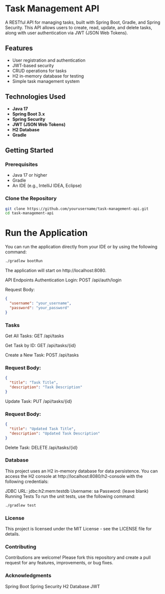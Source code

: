 # Task Management API

A RESTful API for managing tasks, built with Spring Boot, Gradle, and Spring Security. This API allows users to create, read, update, and delete tasks, along with user authentication via JWT (JSON Web Tokens).

## Features

- User registration and authentication
- JWT-based security
- CRUD operations for tasks
- H2 in-memory database for testing
- Simple task management system

## Technologies Used

- **Java 17**
- **Spring Boot 3.x**
- **Spring Security**
- **JWT (JSON Web Tokens)**
- **H2 Database**
- **Gradle**

## Getting Started

### Prerequisites

- Java 17 or higher
- Gradle
- An IDE (e.g., IntelliJ IDEA, Eclipse)

### Clone the Repository

```bash
git clone https://github.com/yourusername/task-management-api.git
cd task-management-api
```

# Run the Application

You can run the application directly from your IDE or by using the following command:

```bash
./gradlew bootRun
```

The application will start on http://localhost:8080.

API Endpoints
Authentication
Login: POST /api/auth/login

Request Body:
```json
{
  "username": "your_username",
  "password": "your_password"
}
```

### Tasks
Get All Tasks: GET /api/tasks

Get Task by ID: GET /api/tasks/{id}

Create a New Task: POST /api/tasks

### Request Body:

```json
{
  "title": "Task Title",
  "description": "Task Description"
}
```
Update Task: PUT /api/tasks/{id}

### Request Body:

```json
{
  "title": "Updated Task Title",
  "description": "Updated Task Description"
}
```
Delete Task: DELETE /api/tasks/{id}

### Database
This project uses an H2 in-memory database for data persistence. You can access the H2 console at http://localhost:8080/h2-console with the following credentials:

JDBC URL: jdbc:h2:mem:testdb
Username: sa
Password: (leave blank)
Running Tests
To run the unit tests, use the following command:

```bash
./gradlew test
```
### License
This project is licensed under the MIT License - see the LICENSE file for details.

### Contributing
Contributions are welcome! Please fork this repository and create a pull request for any features, improvements, or bug fixes.

### Acknowledgments
Spring Boot
Spring Security
H2 Database
JWT
